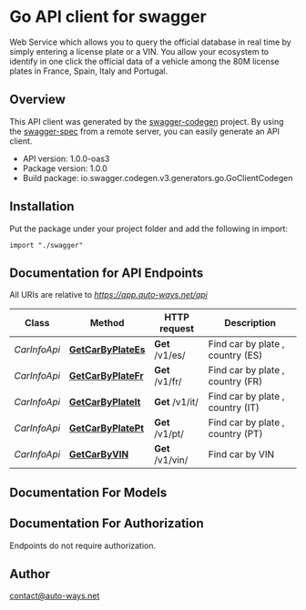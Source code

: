 # Go API client for swagger

Web Service which allows you to query the official database in real time by simply entering a license plate or a VIN. You allow your ecosystem to identify in one click the official data of a vehicle among the 80M license plates in France, Spain, Italy and Portugal.

## Overview
This API client was generated by the [swagger-codegen](https://github.com/swagger-api/swagger-codegen) project.  By using the [swagger-spec](https://github.com/swagger-api/swagger-spec) from a remote server, you can easily generate an API client.

- API version: 1.0.0-oas3
- Package version: 1.0.0
- Build package: io.swagger.codegen.v3.generators.go.GoClientCodegen

## Installation
Put the package under your project folder and add the following in import:
```golang
import "./swagger"
```

## Documentation for API Endpoints

All URIs are relative to *https://app.auto-ways.net/api*

Class | Method | HTTP request | Description
------------ | ------------- | ------------- | -------------
*CarInfoApi* | [**GetCarByPlateEs**](docs/CarInfoApi.md#getcarbyplatees) | **Get** /v1/es/ | Find car by plate  , country  (ES)
*CarInfoApi* | [**GetCarByPlateFr**](docs/CarInfoApi.md#getcarbyplatefr) | **Get** /v1/fr/ | Find car by plate , country  (FR)
*CarInfoApi* | [**GetCarByPlateIt**](docs/CarInfoApi.md#getcarbyplateit) | **Get** /v1/it/ | Find car by plate  , country  (IT)
*CarInfoApi* | [**GetCarByPlatePt**](docs/CarInfoApi.md#getcarbyplatept) | **Get** /v1/pt/ | Find car by plate  , country  (PT)
*CarInfoApi* | [**GetCarByVIN**](docs/CarInfoApi.md#getcarbyvin) | **Get** /v1/vin/ | Find car by VIN

## Documentation For Models


## Documentation For Authorization
 Endpoints do not require authorization.


## Author

contact@auto-ways.net
